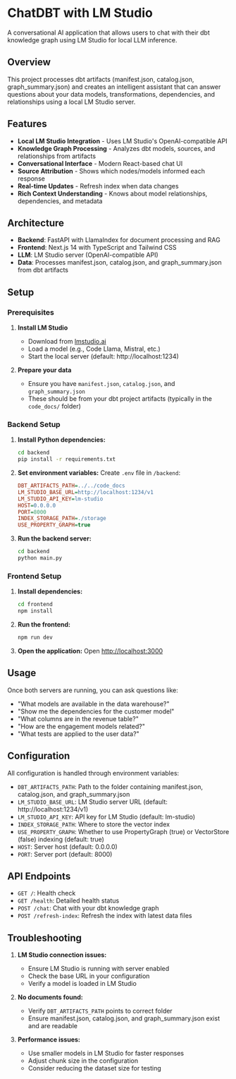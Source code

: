 # ChatDBT with LM Studio

A conversational AI application that allows users to chat with their dbt knowledge graph using LM Studio for local LLM inference.

## Overview

This project processes dbt artifacts (manifest.json, catalog.json, graph_summary.json) and creates an intelligent assistant that can answer questions about your data models, transformations, dependencies, and relationships using a local LM Studio server.

## Features

- **Local LM Studio Integration** - Uses LM Studio's OpenAI-compatible API
- **Knowledge Graph Processing** - Analyzes dbt models, sources, and relationships from artifacts
- **Conversational Interface** - Modern React-based chat UI
- **Source Attribution** - Shows which nodes/models informed each response
- **Real-time Updates** - Refresh index when data changes
- **Rich Context Understanding** - Knows about model relationships, dependencies, and metadata

## Architecture

- **Backend**: FastAPI with LlamaIndex for document processing and RAG
- **Frontend**: Next.js 14 with TypeScript and Tailwind CSS
- **LLM**: LM Studio server (OpenAI-compatible API)
- **Data**: Processes manifest.json, catalog.json, and graph_summary.json from dbt artifacts

## Setup

### Prerequisites

1. **Install LM Studio**
   - Download from [lmstudio.ai](https://lmstudio.ai/)
   - Load a model (e.g., Code Llama, Mistral, etc.)
   - Start the local server (default: http://localhost:1234)

2. **Prepare your data**
   - Ensure you have `manifest.json`, `catalog.json`, and `graph_summary.json`
   - These should be from your dbt project artifacts (typically in the `code_docs/` folder)

### Backend Setup

1. **Install Python dependencies:**
   ```bash
   cd backend
   pip install -r requirements.txt
   ```

2. **Set environment variables:**
   Create `.env` file in `/backend`:
   ```ini
   DBT_ARTIFACTS_PATH=../../code_docs
   LM_STUDIO_BASE_URL=http://localhost:1234/v1
   LM_STUDIO_API_KEY=lm-studio
   HOST=0.0.0.0
   PORT=8000
   INDEX_STORAGE_PATH=./storage
   USE_PROPERTY_GRAPH=true
   ```

3. **Run the backend server:**
   ```bash
   cd backend
   python main.py
   ```

### Frontend Setup

1. **Install dependencies:**
   ```bash
   cd frontend
   npm install
   ```

2. **Run the frontend:**
   ```bash
   npm run dev
   ```

3. **Open the application:**
   Open [http://localhost:3000](http://localhost:3000)

## Usage

Once both servers are running, you can ask questions like:

- "What models are available in the data warehouse?"
- "Show me the dependencies for the customer model"
- "What columns are in the revenue table?"
- "How are the engagement models related?"
- "What tests are applied to the user data?"

## Configuration

All configuration is handled through environment variables:

- `DBT_ARTIFACTS_PATH`: Path to the folder containing manifest.json, catalog.json, and graph_summary.json
- `LM_STUDIO_BASE_URL`: LM Studio server URL (default: http://localhost:1234/v1)
- `LM_STUDIO_API_KEY`: API key for LM Studio (default: lm-studio)
- `INDEX_STORAGE_PATH`: Where to store the vector index
- `USE_PROPERTY_GRAPH`: Whether to use PropertyGraph (true) or VectorStore (false) indexing (default: true)
- `HOST`: Server host (default: 0.0.0.0)
- `PORT`: Server port (default: 8000)

## API Endpoints

- `GET /`: Health check
- `GET /health`: Detailed health status
- `POST /chat`: Chat with your dbt knowledge graph
- `POST /refresh-index`: Refresh the index with latest data files

## Troubleshooting

1. **LM Studio connection issues:**
   - Ensure LM Studio is running with server enabled
   - Check the base URL in your configuration
   - Verify a model is loaded in LM Studio

2. **No documents found:**
   - Verify `DBT_ARTIFACTS_PATH` points to correct folder
   - Ensure manifest.json, catalog.json, and graph_summary.json exist and are readable

3. **Performance issues:**
   - Use smaller models in LM Studio for faster responses
   - Adjust chunk size in the configuration
   - Consider reducing the dataset size for testing
